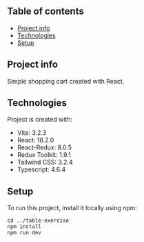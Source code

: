 ## Table of contents
* [Project info](#project-info)
* [Technologies](#technologies)
* [Setup](#setup)

## Project info
Simple shopping cart created with React.

## Technologies
Project is created with:
* Vite: 3.2.3
* React: 18.2.0
* React-Redux: 8.0.5
* Redux Toolkit: 1.9.1
* Tailwind CSS: 3.2.4
* Typescript: 4.6.4
	
## Setup
To run this project, install it locally using npm:

```
cd ../table-exercise
npm install
npm run dev
```
